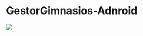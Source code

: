 # GestorGimnasios-Adnroid
![](https://github.com/sNaranjoM/GestorGimnasios-Android/blob/img/imgPrincipal%20(1).jpg)
